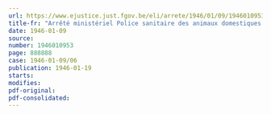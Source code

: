 ```yaml
---
url: https://www.ejustice.just.fgov.be/eli/arrete/1946/01/09/1946010953/justel
title-fr: "Arrêté ministériel Police sanitaire des animaux domestiques. Importation des solipèdes"
date: 1946-01-09
source:
number: 1946010953
page: 888888
case: 1946-01-09/06
publication: 1946-01-19
starts:
modifies:
pdf-original:
pdf-consolidated:
---
```


